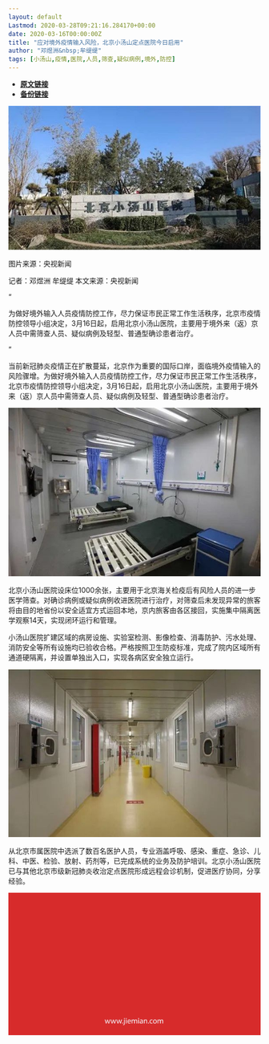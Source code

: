 ```yaml
---
layout: default
Lastmod: 2020-03-28T09:21:16.284170+00:00
date: 2020-03-16T00:00:00Z
title: "应对境外疫情输入风险，北京小汤山定点医院今日启用"
author: "邓煜洲&nbsp;牟缇缇"
tags: [小汤山,疫情,医院,人员,筛查,疑似病例,境外,防控]
---
```


* [**原文链接**](https://mp.weixin.qq.com/s/7xrHB_ETWG5Xb_1dXl6kIA)
* [**备份链接**](http://archive.today/tSHXk)


![](/images/post/12d3abe9f7b69afe46069f20b9ecd2d7.jpg)

图片来源：央视新闻

记者：邓煜洲 牟缇缇 本文来源：央视新闻

“

  

为做好境外输入人员疫情防控工作，尽力保证市民正常工作生活秩序，北京市疫情防控领导小组决定，3月16日起，启用北京小汤山医院，主要用于境外来（返）京人员中需筛查人员、疑似病例及轻型、普通型确诊患者治疗。

  

”

当前新冠肺炎疫情正在扩散蔓延，北京作为重要的国际口岸，面临境外疫情输入的风险骤增。为做好境外输入人员疫情防控工作，尽力保证市民正常工作生活秩序，北京市疫情防控领导小组决定，3月16日起，启用北京小汤山医院，主要用于境外来（返）京人员中需筛查人员、疑似病例及轻型、普通型确诊患者治疗。  

![](/images/post/86836a5eb0215ac10cc4d48e7ee1e13a.jpg)

  

北京小汤山医院设床位1000余张，主要用于北京海关检疫后有风险人员的进一步医学筛查。对确诊病例或疑似病例收进医院进行治疗，对筛查后未发现异常的旅客将由目的地省份以安全适宜方式运回本地，京内旅客由各区接回，实施集中隔离医学观察14天，实现闭环运行和管理。

小汤山医院扩建区域的病房设施、实验室检测、影像检查、消毒防护、污水处理、消防安全等所有设施均已验收合格。严格按照卫生防疫标准，完成了院内区域所有通道硬隔离，并设置单独出入口，实现各病区安全独立运行。

![](/images/post/d0722a5c767cc0f798ad7d10e6d85185.jpg)

  

从北京市属医院中选派了数百名医护人员，专业涵盖呼吸、感染、重症、急诊、儿科、中医、检验、放射、药剂等，已完成系统的业务及防护培训。北京小汤山医院已与其他北京市级新冠肺炎收治定点医院形成远程会诊机制，促进医疗协同，分享经验。

![](/images/post/3ef9527fd7edfb43b0c70486c7a956af.jpg)

